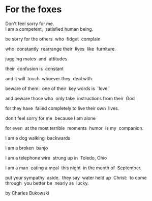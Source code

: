 # For the foxes

Don't feel sorry for me.  
I am a competent,  
satisfied human being.  

be sorry for the others  
who  
fidget  
complain  

who  
constantly  
rearrange their  
lives  
like  
furniture.  

juggling mates  
and  
attitudes  

their  
confusion is  
constant  

and it will  
touch  
whoever they  
deal with.  

beware of them:  
one of their  
key words is  
'love.'  

and beware those who  
only take  
instructions from their  
God  

for they have  
failed completely to live their own  
lives.  

don't feel sorry for me  
because I am alone  

for even  
at the most terrible  
moments  
humor  
is my  
companion.  

I am a dog walking  
backwards  

I am a broken  
banjo  

I am a telephone wire  
strung up in  
Toledo, Ohio  

I am a man  
eating a meal  
this night  
in the month of  
September.  

put your sympathy  
aside.  
they say  
water held up  
Christ:  
to come  
through  
you better be  
nearly as  
lucky. 

by Charles Bukowski
